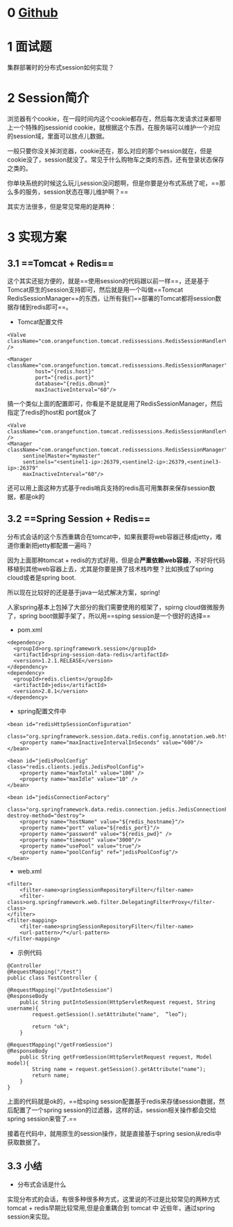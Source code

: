 # 0 [Github](https://github.com/Wasabi1234)

# 1 面试题

集群部署时的分布式session如何实现？

# 2 Session简介

浏览器有个cookie，在一段时间内这个cookie都存在，然后每次发请求过来都带上一个特殊的jsessionid cookie，就根据这个东西，在服务端可以维护一个对应的session域，里面可以放点儿数据。

一般只要你没关掉浏览器，cookie还在，那么对应的那个session就在，但是cookie没了，session就没了。常见于什么购物车之类的东西，还有登录状态保存之类的。

你单块系统的时候这么玩儿session没问题啊，但是你要是分布式系统了呢，==那么多的服务，session状态在哪儿维护啊？==

其实方法很多，但是常见常用的是两种：

# 3 实现方案

## 3.1 ==Tomcat + Redis==

这个其实还挺方便的，就是==使用session的代码跟以前一样==，还是基于Tomcat原生的session支持即可，然后就是用一个叫做==Tomcat RedisSessionManager==的东西，让所有我们==部署的Tomcat都将session数据存储到redis即可==。

- Tomcat配置文件

```
<Valve className="com.orangefunction.tomcat.redissessions.RedisSessionHandlerValve" />

<Manager className="com.orangefunction.tomcat.redissessions.RedisSessionManager"
         host="{redis.host}"
         port="{redis.port}"
         database="{redis.dbnum}"
         maxInactiveInterval="60"/>
```

搞一个类似上面的配置即可，你看是不是就是用了RedisSessionManager，然后指定了redis的host和 port就ok了

```
<Valve className="com.orangefunction.tomcat.redissessions.RedisSessionHandlerValve" />
<Manager className="com.orangefunction.tomcat.redissessions.RedisSessionManager"
     sentinelMaster="mymaster"
     sentinels="<sentinel1-ip>:26379,<sentinel2-ip>:26379,<sentinel3-ip>:26379"
     maxInactiveInterval="60"/>
```

还可以用上面这种方式基于redis哨兵支持的redis高可用集群来保存session数据，都是ok的

## 3.2 ==Spring Session + Redis==

分布式会话的这个东西重耦合在tomcat中，如果我要将web容器迁移成jetty，难道你重新把jetty都配置一遍吗？

因为上面那种tomcat + redis的方式好用，但是会**严重依赖web容器**，不好将代码移植到其他web容器上去，尤其是你要是换了技术栈咋整？比如换成了spring cloud或者是spring boot.

所以现在比较好的还是基于java一站式解决方案，spring!

人家spring基本上包掉了大部分的我们需要使用的框架了，spirng cloud做微服务了，spring boot做脚手架了，所以用==sping session是一个很好的选择==

- pom.xml

```
<dependency>
  <groupId>org.springframework.session</groupId>
  <artifactId>spring-session-data-redis</artifactId>
  <version>1.2.1.RELEASE</version>
</dependency>
<dependency>
  <groupId>redis.clients</groupId>
  <artifactId>jedis</artifactId>
  <version>2.8.1</version>
</dependency>
```

- spring配置文件中

```
<bean id="redisHttpSessionConfiguration"
     class="org.springframework.session.data.redis.config.annotation.web.http.RedisHttpSessionConfiguration">
    <property name="maxInactiveIntervalInSeconds" value="600"/>
</bean>

<bean id="jedisPoolConfig" class="redis.clients.jedis.JedisPoolConfig">
    <property name="maxTotal" value="100" />
    <property name="maxIdle" value="10" />
</bean>

<bean id="jedisConnectionFactory"
      class="org.springframework.data.redis.connection.jedis.JedisConnectionFactory" destroy-method="destroy">
    <property name="hostName" value="${redis_hostname}"/>
    <property name="port" value="${redis_port}"/>
    <property name="password" value="${redis_pwd}" />
    <property name="timeout" value="3000"/>
    <property name="usePool" value="true"/>
    <property name="poolConfig" ref="jedisPoolConfig"/>
</bean>
```

- web.xml

```
<filter>
    <filter-name>springSessionRepositoryFilter</filter-name>
    <filter-class>org.springframework.web.filter.DelegatingFilterProxy</filter-class>
</filter>
<filter-mapping>
    <filter-name>springSessionRepositoryFilter</filter-name>
    <url-pattern>/*</url-pattern>
</filter-mapping>
```

- 示例代码

```
@Controller
@RequestMapping("/test")
public class TestController {

@RequestMapping("/putIntoSession")
@ResponseBody
    public String putIntoSession(HttpServletRequest request, String username){
        request.getSession().setAttribute("name",  “leo”);

        return "ok";
    }

@RequestMapping("/getFromSession")
@ResponseBody
    public String getFromSession(HttpServletRequest request, Model model){
        String name = request.getSession().getAttribute("name");
        return name;
    }
}
```

上面的代码就是ok的，==给sping session配置基于redis来存储session数据，然后配置了一个spring session的过滤器，这样的话，session相关操作都会交给spring session来管了.==

接着在代码中，就用原生的session操作，就是直接基于spring sesion从redis中获取数据了。

## 3.3 小结

- 分布式会话是什么

实现分布式的会话，有很多种很多种方式，这里说的不过是比较常见的两种方式
tomcat + redis早期比较常用,但是会重耦合到 tomcat 中
近些年，通过spring session来实现。